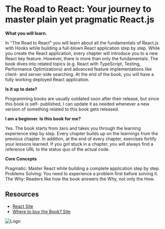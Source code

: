 # The Road to React: Your journey to master plain yet pragmatic React.js

**What you will learn.**

In "The Road to React" you will learn about all the fundamentals of React.js with Hooks while building a full-blown React application step by step. While you create the React application, every chapter will introduce you to a new React key feature. However, there is more than only the fundamentals: The book dives into related topics (e.g. React with TypeScript, Testing, Performance Optimizations) and advanced feature implementations like client- and server-side searching. At the end of the book, you will have a fully working deployed React application.

**Is it up to date?**

Programming books are usually outdated soon after their release, but since this book is self- published, I can update it as needed whenever a new version of something related to this book gets released.

**I am a beginner. Is this book for me?**

Yes. The book starts from zero and takes you through the learning experience step by step. Every chapter builds up on the learnings from the previous chapter. In addition, at the end of every chapter, exercises fortify your lessons learned. If you got stuck in a chapter, you will always find a reference URL to the status quo of the actual code.

**Core Concepts**

Pragmatic: Master React while building a complete application step by step.
Problems Solving: You need to experience a problem first before solving it.
The Why: Readers like how the book answers the Why, not only the How.

## Resources

- [React Site](https://react.dev/)
- [Where to buy the Book? Site](https://www.amazon.com/Road-learn-React-pragmatic-React-js/dp/172004399X/ref=sr_1_1?crid=CHSD87XEL5VZ&keywords=road+to+react&qid=1679918184&s=books&sprefix=road+to+react%2Cstripbooks-intl-ship%2C166&sr=1-1)

![Logo](https://m.media-amazon.com/images/W/IMAGERENDERING_521856-T1/images/I/51z-3GpdJyL._AC_UF1000,1000_QL80_.jpg)

